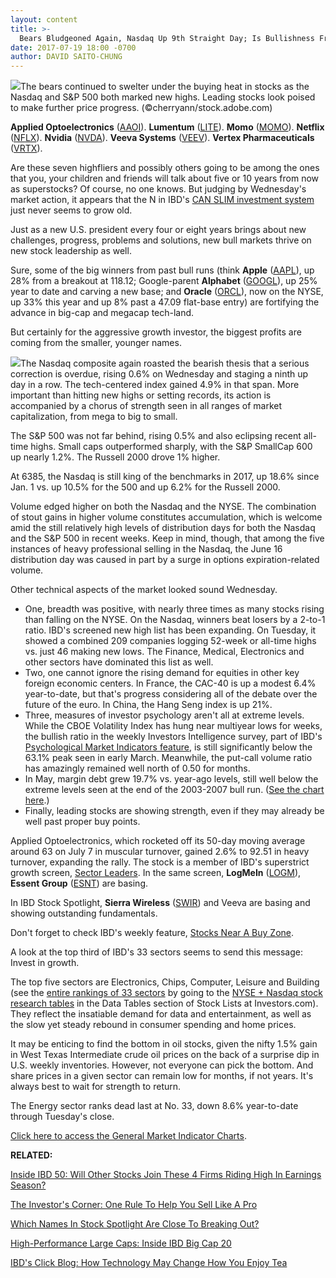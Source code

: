 ```yaml
---
layout: content
title: >-
  Bears Bludgeoned Again, Nasdaq Up 9th Straight Day; Is Bullishness Frothy?
date: 2017-07-19 18:00 -0700
author: DAVID SAITO-CHUNG
---
```






![](https://www.investors.com/wp-content/uploads/2017/07/BigPic-071917-adobe.jpg)The bears continued to swelter under the buying heat in stocks as the Nasdaq and S&P 500 both marked new highs. Leading stocks look poised to make further price progress. (©cherryann/stock.adobe.com)









**Applied Optoelectronics** ([AAOI](https://research.investors.com/quote.aspx?symbol=AAOI)). **Lumentum** ([LITE](https://research.investors.com/quote.aspx?symbol=LITE)). **Momo** ([MOMO](https://research.investors.com/quote.aspx?symbol=MOMO)). **Netflix** ([NFLX](https://research.investors.com/quote.aspx?symbol=NFLX)). **Nvidia** ([NVDA](https://research.investors.com/quote.aspx?symbol=NVDA)). **Veeva Systems** ([VEEV](https://research.investors.com/quote.aspx?symbol=VEEV)). **Vertex Pharmaceuticals** ([VRTX](https://research.investors.com/quote.aspx?symbol=VRTX)).


Are these seven highfliers and possibly others going to be among the ones that you, your children and friends will talk about five or 10 years from now as superstocks? Of course, no one knows. But judging by Wednesday's market action, it appears that the N in IBD's [CAN SLIM investment system](https://www.investors.com/ibd-university/can-slim/) just never seems to grow old.


Just as a new U.S. president every four or eight years brings about new challenges, progress, problems and solutions, new bull markets thrive on new stock leadership as well.


Sure, some of the big winners from past bull runs (think **Apple** ([AAPL](https://research.investors.com/quote.aspx?symbol=AAPL)), up 28% from a breakout at 118.12; Google-parent **Alphabet** ([GOOGL](https://research.investors.com/quote.aspx?symbol=GOOGL)), up 25% year to date and carving a new base; and **Oracle** ([ORCL](https://research.investors.com/quote.aspx?symbol=ORCL)), now on the NYSE, up 33% this year and up 8% past a 47.09 flat-base entry) are fortifying the advance in big-cap and megacap tech-land.


But certainly for the aggressive growth investor, the biggest profits are coming from the smaller, younger names.


![](https://www.investors.com/wp-content/uploads/2017/07/MP071917-155x300.png)The Nasdaq composite again roasted the bearish thesis that a serious correction is overdue, rising 0.6% on Wednesday and staging a ninth up day in a row. The tech-centered index gained 4.9% in that span. More important than hitting new highs or setting records, its action is accompanied by a chorus of strength seen in all ranges of market capitalization, from mega to big to small.


The S&P 500 was not far behind, rising 0.5% and also eclipsing recent all-time highs. Small caps outperformed sharply, with the S&P SmallCap 600 up nearly 1.2%. The Russell 2000 drove 1% higher.


At 6385, the Nasdaq is still king of the benchmarks in 2017, up 18.6% since Jan. 1 vs. up 10.5% for the 500 and up 6.2% for the Russell 2000.


Volume edged higher on both the Nasdaq and the NYSE. The combination of stout gains in higher volume constitutes accumulation, which is welcome amid the still relatively high levels of distribution days for both the Nasdaq and the S&P 500 in recent weeks. Keep in mind, though, that among the five instances of heavy professional selling in the Nasdaq, the June 16 distribution day was caused in part by a surge in options expiration-related volume.


Other technical aspects of the market looked sound Wednesday.


* One, breadth was positive, with nearly three times as many stocks rising than falling on the NYSE. On the Nasdaq, winners beat losers by a 2-to-1 ratio. IBD's screened new high list has been expanding. On Tuesday, it showed a combined 209 companies logging 52-week or all-time highs vs. just 46 making new lows. The Finance, Medical, Electronics and other sectors have dominated this list as well.
* Two, one cannot ignore the rising demand for equities in other key foreign economic centers. In France, the CAC-40 is up a modest 6.4% year-to-date, but that's progress considering all of the debate over the future of the euro. In China, the Hang Seng index is up 21%.
* Three, measures of investor psychology aren't all at extreme levels. While the CBOE Volatility Index has hung near multiyear lows for weeks, the bullish ratio in the weekly Investors Intelligence survey, part of IBD's [Psychological Market Indicators feature](http://research.investors.com/psychological-market-indicators/), is still significantly below the 63.1% peak seen in early March. Meanwhile, the put-call volume ratio has amazingly remained well north of 0.50 for months.
* In May, margin debt grew 19.7% vs. year-ago levels, still well below the extreme levels seen at the end of the 2003-2007 bull run. ([See the chart here](http://research.investors.com/psychological-market-indicators/chart?type=margindebt).)
* Finally, leading stocks are showing strength, even if they may already be well past proper buy points.


Applied Optoelectronics, which rocketed off its 50-day moving average around 63 on July 7 in muscular turnover, gained 2.6% to 92.51 in heavy turnover, expanding the rally. The stock is a member of IBD's superstrict growth screen, [Sector Leaders](http://research.investors.com/stock-lists/sector-leaders). In the same screen, **LogMeIn** ([LOGM](https://research.investors.com/quote.aspx?symbol=LOGM)), **Essent Group** ([ESNT](https://research.investors.com/quote.aspx?symbol=ESNT)) are basing.


In IBD Stock Spotlight, **Sierra Wireless** ([SWIR](https://research.investors.com/quote.aspx?symbol=SWIR)) and Veeva are basing and showing outstanding fundamentals.


Don't forget to check IBD's weekly feature, [Stocks Near A Buy Zone](https://www.investors.com/category/stock-lists/stocks-near-a-buy-zone/).


A look at the top third of IBD's 33 sectors seems to send this message: Invest in growth.


The top five sectors are Electronics, Chips, Computer, Leisure and Building (see the [entire rankings of 33 sectors](https://www.investors.com/data-tables/ibd-smart-nyse-nasdaq-tables-jul-18-2017/) by going to the [NYSE + Nasdaq stock research tables](https://www.investors.com/ibd-data-tables/) in the Data Tables section of Stock Lists at Investors.com). They reflect the insatiable demand for data and entertainment, as well as the slow yet steady rebound in consumer spending and home prices.


It may be enticing to find the bottom in oil stocks, given the nifty 1.5% gain in West Texas Intermediate crude oil prices on the back of a surprise dip in U.S. weekly inventories. However, not everyone can pick the bottom. And share prices in a given sector can remain low for months, if not years. It's always best to wait for strength to return.


The Energy sector ranks dead last at No. 33, down 8.6% year-to-date through Tuesday's close.


[Click here to access the General Market Indicator Charts](https://www.investors.com/wp-content/uploads/2017/07/IBD1907152958GMI.pdf).


**RELATED:**


[Inside IBD 50: Will Other Stocks Join These 4 Firms Riding High In Earnings Season?](https://www.investors.com/stock-lists/ibd-50/these-4-ibd-50-names-ride-high-in-earnings-season-will-others-join/)


[The Investor's Corner: One Rule To Help You Sell Like A Pro](https://www.investors.com/how-to-invest/investors-corner/how-to-sell-stocks-like-a-pro-watch-the-sharp-cut-of-the-50-day-line/)


[Which Names In Stock Spotlight Are Close To Breaking Out?](http://research.investors.com/stock-lists/stock-spotlight/)


[High-Performance Large Caps: Inside IBD Big Cap 20](http://research.investors.com/stock-lists/big-cap-20/)


[IBD's Click Blog: How Technology May Change How You Enjoy Tea](https://www.investors.com/news/technology/click/how-to-make-better-tea-teforia-iot/)


 





